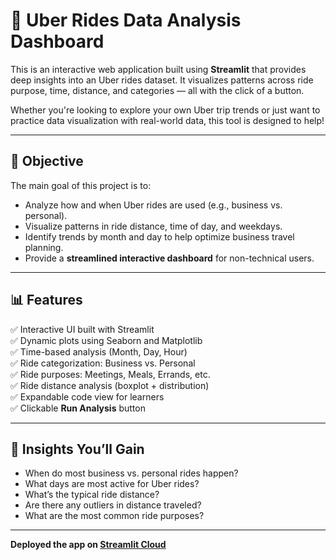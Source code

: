 # 🚕 Uber Rides Data Analysis Dashboard

This is an interactive web application built using **Streamlit** that provides deep insights into an Uber rides dataset. It visualizes patterns across ride purpose, time, distance, and categories — all with the click of a button.

Whether you're looking to explore your own Uber trip trends or just want to practice data visualization with real-world data, this tool is designed to help!

---

## 🎯 Objective

The main goal of this project is to:

- Analyze how and when Uber rides are used (e.g., business vs. personal).
- Visualize patterns in ride distance, time of day, and weekdays.
- Identify trends by month and day to help optimize business travel planning.
- Provide a **streamlined interactive dashboard** for non-technical users.

---

## 📊 Features

✅ Interactive UI built with Streamlit  
✅ Dynamic plots using Seaborn and Matplotlib  
✅ Time-based analysis (Month, Day, Hour)  
✅ Ride categorization: Business vs. Personal  
✅ Ride purposes: Meetings, Meals, Errands, etc.  
✅ Ride distance analysis (boxplot + distribution)  
✅ Expandable code view for learners  
✅ Clickable **Run Analysis** button  

---

## 🧠 Insights You’ll Gain

- When do most business vs. personal rides happen?
- What days are most active for Uber rides?
- What’s the typical ride distance?
- Are there any outliers in distance traveled?
- What are the most common ride purposes?

---


**Deployed the app on **[Streamlit Cloud](https://uber-ride-data-analysis-8sjgxcnyaikrqzujrnofkt.streamlit.app/)****
